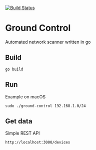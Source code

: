 [![Build Status](https://travis-ci.org/alesanfra/ground-control.svg?branch=master)](https://travis-ci.org/alesanfra/ground-control)
# Ground Control
Automated network scanner written in go

## Build
```
go build
```

## Run
Example on macOS
```
sudo ./ground-control 192.168.1.0/24
```


## Get data
Simple REST API
```
http://localhost:3000/devices 
```
